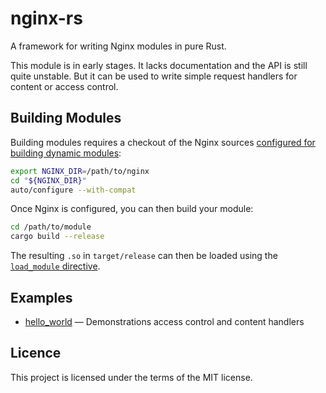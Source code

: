 # nginx-rs

A framework for writing Nginx modules in pure Rust.

This module is in early stages. It lacks documentation and the API is still quite unstable.
But it can be used to write simple request handlers for content or access control.

## Building Modules

Building modules requires a checkout of the Nginx sources
[configured for building dynamic modules](https://www.nginx.com/blog/compiling-dynamic-modules-nginx-plus/):

```bash
export NGINX_DIR=/path/to/nginx
cd "${NGINX_DIR}"
auto/configure --with-compat
```

Once Nginx is configured, you can then build your module:

```bash
cd /path/to/module
cargo build --release
```

The resulting `.so` in `target/release` can then be loaded using the
[`load_module` directive](https://nginx.org/en/docs/ngx_core_module.html#load_module).

## Examples

- [hello_world](/examples/hello_world) — Demonstrations access control and content handlers

## Licence

This project is licensed under the terms of the MIT license.
